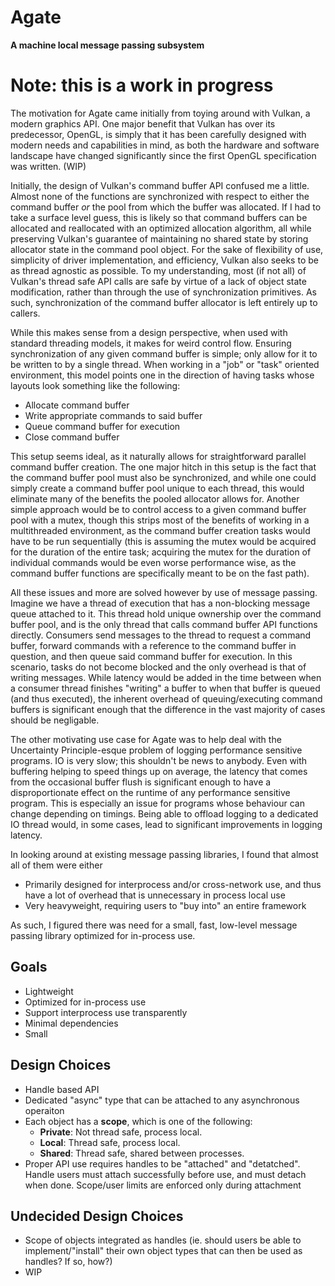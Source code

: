 # Agate
**A machine local message passing subsystem**

# Note: this is a work in progress

The motivation for Agate came initially from toying around with Vulkan, a modern graphics API.
One major benefit that Vulkan has over its predecessor, OpenGL, is simply that it has been
carefully designed with modern needs and capabilities in mind, as both the hardware and software
landscape have changed significantly since the first OpenGL specification was written. (WIP)

Initially, the design of Vulkan's command buffer API confused me a little. Almost none of the 
functions are synchronized with respect to either the command buffer *or* the pool from which the 
buffer was allocated. If I had to take a surface level guess, this is likely so that command buffers 
can be allocated and reallocated with an optimized allocation algorithm, all while preserving 
Vulkan's guarantee of maintaining no shared state by storing allocator state in the command pool 
object. For the sake of flexibility of use, simplicity of driver implementation, and efficiency, 
Vulkan also seeks to be as thread agnostic as possible. To my understanding, most (if not all) of 
Vulkan's thread safe API calls are safe by virtue of a lack of object state modification, rather 
than through the use of synchronization primitives. As such, synchronization of the command buffer 
allocator is left entirely up to callers. 

While this makes sense from a design perspective, when used with standard threading models, it 
makes for weird control flow. Ensuring synchronization of any given command buffer is simple; only 
allow for it to be written to by a single thread. When working in a "job" or "task" oriented
environment, this model points one in the direction of having tasks whose layouts look something 
like the following:

 - Allocate command buffer
 - Write appropriate commands to said buffer
 - Queue command buffer for execution
 - Close command buffer

This setup seems ideal, as it naturally allows for straightforward parallel command buffer creation. 
The one major hitch in this setup is the fact that the command buffer pool must also be synchronized,
and while one could simply create a command buffer pool unique to each thread, this would eliminate
many of the benefits the pooled allocator allows for. Another simple approach would be to control 
access to a given command buffer pool with a mutex, though this strips most of the benefits of working
in a multithreaded environment, as the command buffer creation tasks would have to be run sequentially
(this is assuming the mutex would be acquired for the duration of the entire task; acquiring the mutex
for the duration of individual commands would be even worse performance wise, as the command buffer 
functions are specifically meant to be on the fast path).

All these issues and more are solved however by use of message passing. Imagine we have a thread of
execution that has a non-blocking message queue attached to it. This thread hold unique ownership over 
the command buffer pool, and is the only thread that calls command buffer API functions directly. 
Consumers send messages to the thread to request a command buffer, forward commands with a reference to 
the command buffer in question, and then queue said command buffer for execution. In this scenario, 
tasks do not become blocked and the only overhead is that of writing messages. While latency would be 
added in the time between when a consumer thread finishes "writing" a buffer to when that buffer is 
queued (and thus executed), the inherent overhead of queuing/executing command buffers is significant 
enough that the difference in the vast majority of cases should be negligable.

The other motivating use case for Agate was to help deal with the Uncertainty Principle-esque problem
of logging performance sensitive programs. IO is very slow; this shouldn't be news to anybody. Even 
with buffering helping to speed things up on average, the latency that comes from the occasional
buffer flush is significant enough to have a disproportionate effect on the runtime of any performance
sensitive program. This is especially an issue for programs whose behaviour can change depending on 
timings. Being able to offload logging to a dedicated IO thread would, in some cases, lead to 
significant improvements in logging latency.

In looking around at existing message passing libraries, I found that almost all of them were either
 - Primarily designed for interprocess and/or cross-network use, and thus have a lot of overhead that is unnecessary in process local use
 - Very heavyweight, requiring users to "buy into" an entire framework

As such, I figured there was need for a small, fast, low-level message passing library optimized for in-process use.


## Goals
 - Lightweight
 - Optimized for in-process use
 - Support interprocess use transparently 
 - Minimal dependencies
 - Small


## Design Choices
 - Handle based API
 - Dedicated "async" type that can be attached to any asynchronous operaiton
 - Each object has a **scope**, which is one of the following:
    - **Private**: Not thread safe, process local.
    - **Local**:   Thread safe, process local.
    - **Shared**:  Thread safe, shared between processes.
 - Proper API use requires handles to be "attached" and "detatched".
   Handle users must attach successfully before use, and must detach when done. Scope/user limits are enforced only during attachment


## Undecided Design Choices

 - Scope of objects integrated as handles (ie. should users be able to implement/"install" their own object types that can then be used as handles? If so, how?)
 - WIP



